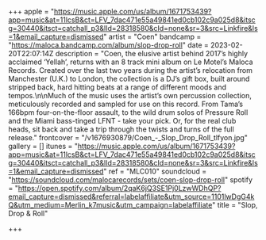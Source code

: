 +++
apple = "https://music.apple.com/us/album/1671753439?app=music&at=11lcsB&ct=LFV_7dac471e55a49841ed0cb102c9a025d8&itscg=30440&itsct=catchall_p3&lId=28318580&cId=none&sr=3&src=Linkfire&ls=1&email_capture=dismissed"
artist = "Coen"
bandcamp = "https://maloca.bandcamp.com/album/slop-drop-roll"
date = 2023-02-20T22:07:14Z
description = "Coen, the elusive artist behind 2017’s highly acclaimed ‘Yellah’, returns with an 8 track mini album on Le Motel’s Maloca Records. Created over the last two years during the artist’s relocation from Manchester (U.K.) to London, the collection is a DJ’s gift box, built around stripped back, hard hitting beats at a range of different moods and tempos.\n\nMuch of the music uses the artist’s own percussion collection, meticulously recorded and sampled for use on this record. From Tama’s 166bpm four-on-the-floor assault, to the wild drum solos of Pressure Roll and the Miami bass-tinged LFNT - take your pick. Or, for the real club heads, sit back and take a trip through the twists and turns of the full release."
frontcover = "/v1676930879/Coen_-_Slop_Drop_Roll_tlfyon.jpg"
gallery = []
itunes = "https://music.apple.com/us/album/1671753439?app=music&at=11lcsB&ct=LFV_7dac471e55a49841ed0cb102c9a025d8&itscg=30440&itsct=catchall_p3&lId=28318580&cId=none&sr=3&src=Linkfire&ls=1&email_capture=dismissed"
ref = "MLC010"
soundcloud = "https://soundcloud.com/malocarecords/sets/coen-slop-drop-roll"
spotify = "https://open.spotify.com/album/2qaK6jQ3SE1Pj0LzwWDhQP?email_capture=dismissed&referral=labelaffiliate&utm_source=1101lwDgG4kQ&utm_medium=Merlin_k7music&utm_campaign=labelaffiliate"
title = "Slop, Drop & Roll"

+++
